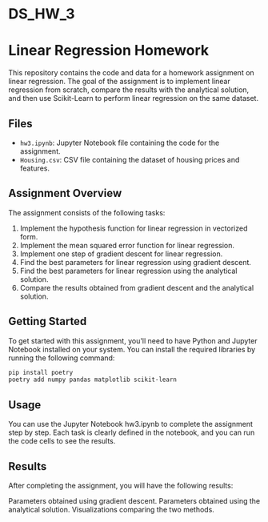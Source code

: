 # DS_HW_3
# Linear Regression Homework

This repository contains the code and data for a homework assignment on linear regression. The goal of the assignment is to implement linear regression from scratch, compare the results with the analytical solution, and then use Scikit-Learn to perform linear regression on the same dataset.

## Files

- `hw3.ipynb`: Jupyter Notebook file containing the code for the assignment.
- `Housing.csv`: CSV file containing the dataset of housing prices and features.

## Assignment Overview

The assignment consists of the following tasks:

1. Implement the hypothesis function for linear regression in vectorized form.
2. Implement the mean squared error function for linear regression.
3. Implement one step of gradient descent for linear regression.
4. Find the best parameters for linear regression using gradient descent.
5. Find the best parameters for linear regression using the analytical solution.
6. Compare the results obtained from gradient descent and the analytical solution.


## Getting Started

To get started with this assignment, you'll need to have Python and Jupyter Notebook installed on your system. You can install the required libraries by running the following command:

```bash
pip install poetry
poetry add numpy pandas matplotlib scikit-learn
```

## Usage

You can use the Jupyter Notebook hw3.ipynb to complete the assignment step by step. Each task is clearly defined in the notebook, and you can run the code cells to see the results.

## Results

After completing the assignment, you will have the following results:

Parameters obtained using gradient descent.
Parameters obtained using the analytical solution.
Visualizations comparing the two methods.